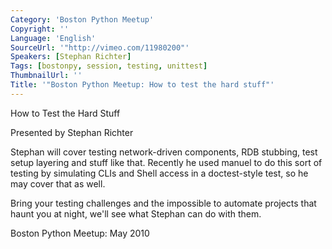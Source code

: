 ```yaml
---
Category: 'Boston Python Meetup'
Copyright: ''
Language: 'English'
SourceUrl: '"http://vimeo.com/11980200"'
Speakers: [Stephan Richter]
Tags: [bostonpy, session, testing, unittest]
ThumbnailUrl: ''
Title: '"Boston Python Meetup: How to test the hard stuff"'
---
```

How to Test the Hard Stuff

Presented by Stephan Richter

Stephan will cover testing network-driven components, RDB stubbing, test setup
layering and stuff like that. Recently he used manuel to do this sort of
testing by simulating CLIs and Shell access in a doctest-style test, so he may
cover that as well.

Bring your testing challenges and the impossible to automate projects that
haunt you at night, we'll see what Stephan can do with them.

Boston Python Meetup: May 2010

